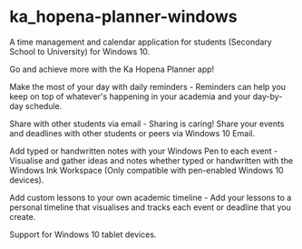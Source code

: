 # ka_hopena-planner-windows

A time management and calendar application for students (Secondary School to University) for Windows 10.

Go and achieve more with the Ka Hopena Planner app!

Make the most of your day with daily reminders - Reminders can help you keep on top of whatever's happening in your academia and your day-by-day schedule.

Share with other students via email - Sharing is caring! Share your events and deadlines with other students or peers via Windows 10 Email.

Add typed or handwritten notes with your Windows Pen to each event - Visualise and gather ideas and notes whether typed or handwritten with the Windows Ink Workspace (Only compatible with pen-enabled Windows 10 devices).

Add custom lessons to your own academic timeline - Add your lessons to a personal timeline that visualises and tracks each event or deadline that you create.

Support for Windows 10 tablet devices.
